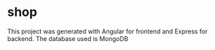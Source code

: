 # shop

This project was generated with Angular for frontend and Express for backend. The database used is MongoDB


